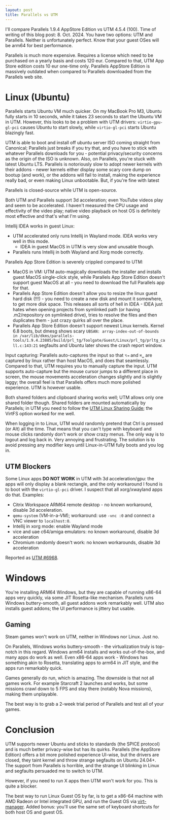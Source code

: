 ```yaml
---
layout: post
title: Parallels vs UTM
---
```


I'll compare Parallels 1.9.4 AppStore Edition vs UTM 4.5.4 (100). Time of writing of this blog post: 8. Oct. 2024.
You have two options: UTM and Parallels. Neither is unfortunately perfect.
Know that your guest OSes will be arm64 for best performance.

Parallels is much more expensive. Requires a license which need to be purchased on a yearly
basis and costs 120 eur. Compared to that, UTM App Store edition costs 10 eur one-time only.
Parallels AppStore Edition is massively outdated when compared to Parallels downloaded from
the Parallels web site.

# Linux (Ubuntu)

Parallels starts Ubuntu VM much quicker. On my MacBook Pro M3, Ubuntu fully starts in 10 seconds,
while it takes 23 seconds to start the Ubuntu VM in UTM. However, this looks to be a problem with UTM
drivers: `virtio-gpu-gl-pci` causes Ubuntu to start slowly, while `virtio-gl-pci` starts Ubuntu blazingly
fast.

UTM is able to boot and install off ubuntu server ISO coming straight from Canonical; Parallels
just breaks if you try that, and you have to stick with whatever Parallels downloads for you - potential
privacy/security concerns as the origin of the ISO is unknown.
Also, on Parallels, you're stuck with latest Ubuntu LTS. Parallels is notoriously slow to adopt newer kernels with their
addons - newer kernels either display some scary core dump on bootup (and work),
or the addons will fail to install, making the experience really bad, or even making
Linux unbootable. But, if you're fine with latest

Parallels is closed-source while UTM is open-source.

Both UTM and Parallels support 3d acceleration; even YouTube videos play and seem to be accelerated.
I haven't measured the CPU usage and effectivity of the video play; native video playback on host OS
is definitely most effective and that's what I'm using.

Intellij IDEA works in guest Linux:

* UTM accelerated only runs Intellij in Wayland mode. IDEA works very well in this mode.
  * IDEA in guest MacOS in UTM is very slow and unusable though.
* Parallels runs Intellij in both Wayland and Xorg mode correctly.

Parallels App Store Edition is severely crippled compared to UTM:

* MacOS in VM: UTM auto-magically downloads the installer and installs guest MacOS single-click style,
  while Parallels App Store Edition doesn't support guest MacOS at all - you need to download the full Parallels app for that.
* Parallels App Store Edition doesn't allow you to resize the linux guest hard disk (!!!) -
  you need to create a new disk and mount it somewhere, to get more disk space. This releases all sorts of hell in IDEA -
  IDEA just hates when opening projects from symlinked path (or having .m2/repository on symlinked drive), tries to resolve the files
  and then duplicates them - just crazy quirks all over the place.
* Parallels App Store Edition doesn't support newest Linux kernels. Kernel 6.8 boots,
  but dmesg shows scary `UBSAN: array-index-out-of-bounds in /var/lib/dkms/parallels-tools/1.9.4.23885/build/prl_tg/Toolgate/Guest/Linux/prl_tg/prltg_call.c:143:21`
  segfaults and Ubuntu later shows the crash report window.

Input capturing: Parallels auto-captures the input so that `⌥⇥` and `⌘␣` are captured by linux rather than host MacOS,
and does that seamlessly. Compared to that, UTM requires you to manually capture the input. UTM supports auto-capture but
the mouse cursor jumps to a different place in screen, the mouse movements acceleration changes slightly and is slightly laggy;
the overall feel is that Parallels offers much more polished experience. UTM is however usable.

Both shared folders and clipboard sharing works well; UTM allows only one shared folder though.
Shared folders are mounted automatically by Parallels; in UTM you need to follow the [UTM Linux Sharing Guide](https://docs.getutm.app/guest-support/linux/);
the VirtFS option worked for me well.

When logging in to Linux, UTM would randomly pretend that Ctrl is pressed (or Alt) all the time. That means that you can't
type with keyboard and mouse clicks randomly don't work or show crazy menus. The only way is to logout and log back in.
Very annoying and frustrating. The solution is to avoid pressing any modifier keys until Linux-in-UTM fully
boots and you log in.

## UTM Blockers

Some Linux apps **DO NOT WORK** in UTM with 3d acceleration/gpu: the apps will only display a blank rectangle,
and the only workaround I found is to boot with the `virtio-gl-pci` driver. I suspect that all xorg/xwayland apps do that. Examples:

* Citrix Workspace ARM64 remote desktop - no known workaround, disable 3d acceleration.
* `qemu-system` (VM-in-a-VM); workaround: use `-vnc :0` and connect a VNC viewer to `localhost:0`.
* Intellij in xorg mode: enable Wayland mode
* vice and uae c64/amiga emulators: no known workaround, disable 3d acceleration
* Chromium randomly doesn't work: no known workarounds, disable 3d acceleration

Reported as [UTM #6968](https://github.com/utmapp/UTM/issues/6968).

# Windows

You're installing ARM64 Windows, but they are capable of running x86-64 apps very quickly, via some JIT
Rosetta-like mechanism. Parallels runs Windows buttery-smooth, all guest addons work remarkably well.
UTM also installs guest addons; the UI performance is jittery but usable.

## Gaming

Steam games won't work on UTM, neither in Windows nor Linux. Just no.

On Parallels, Windows works buttery-smooth - the virtualization truly is top-notch
in this regard. Windows arm64 installs and works out-of-the-box, and many apps do
work as well. Even x86-64 apps work - Windows has something akin to Rosetta, translating
apps to arm64 in JIT style, and the apps run remarkably quick.

Games generally do run, which is amazing. The downside is that not all games work.
For example Starcraft 2 launches and works, but some missions crawl down to 5 FPS
and stay there (notably Nova missions), making them unplayable.

The best way is to grab a 2-week trial period of Parallels and test all of your games.

# Conclusion

UTM supports newer Ubuntu and sticks to standards (the SPICE protocol) and is much better privacy-wise but has
its quirks. Parallels (the AppStore Edition) offers a bit more polished experience UI-wise, but
the drivers are closed, they taint kernel and throw strange segfaults on Ubuntu 24.04+.
The support from Parallels is horrible, and the strange UI blinking in Linux and segfaults
persuaded me to switch to UTM.

However, if you need to run X apps then UTM won't work for you. This is quite a blocker.

The best way to run Linux Guest OS by far, is to get a x86-64 machine with AMD Radeon or
Intel integrated GPU, and run the Guest OS via [virt-manager](../virt-manager/).
Added bonus: you'll use the same set of keyboard shortcuts for both host OS and guest OS.
